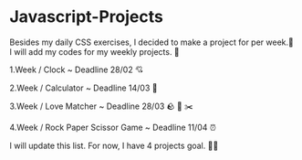 # Javascript-Projects

Besides my daily CSS exercises, I decided to make a project for per week.🚀 I will add my codes for my weekly projects. 🙌


1.Week / Clock ~ Deadline 28/02 💘


2.Week / Calculator ~ Deadline  14/03 🧮


3.Week / Love Matcher ~ Deadline 28/03 🪨 📃 ✂️


4.Week / Rock Paper Scissor Game   ~ Deadline 11/04 ⏰


I will update this list. For now, I have 4 projects goal. 💪🦩
